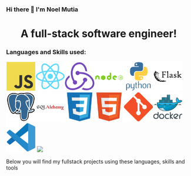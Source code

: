 ### Hi there 👋 I'm Noel Mutia

## <h1 align='center' > A full-stack software engineer! </h1>

### Languages and Skills used:
<img src="https://github.com/devicons/devicon/blob/v2.15.1/icons/javascript/javascript-original.svg" height=80 /><img src="https://github.com/devicons/devicon/blob/v2.15.1/icons/react/react-original.svg" height=80 /><img src="https://github.com/devicons/devicon/blob/v2.15.1/icons/redux/redux-original.svg" height=80 /><img src="https://github.com/devicons/devicon/blob/v2.15.1/icons/nodejs/nodejs-plain-wordmark.svg" height=80 /><img src="https://github.com/devicons/devicon/blob/v2.15.1/icons/python/python-original-wordmark.svg" height=80 /><img src="https://github.com/devicons/devicon/blob/v2.15.1/icons/flask/flask-original-wordmark.svg" height=80 /><img src="https://github.com/devicons/devicon/blob/v2.15.1/icons/postgresql/postgresql-original.svg" height=80 /><img src="https://github.com/devicons/devicon/blob/v2.15.1/icons/sqlalchemy/sqlalchemy-original-wordmark.svg" height=80 /><img src="https://github.com/devicons/devicon/blob/v2.15.1/icons/css3/css3-original.svg" height=80 /><img src="https://github.com/devicons/devicon/blob/v2.15.1/icons/html5/html5-original.svg" height=80 /><img src="https://github.com/devicons/devicon/blob/v2.15.1/icons/git/git-original.svg" height=80 /><img src="https://github.com/devicons/devicon/blob/v2.15.1/icons/docker/docker-original-wordmark.svg" height=80 />
<img src="https://github.com/devicons/devicon/blob/v2.15.1/icons/vscode/vscode-original.svg" height=80 />
<img src="https://static.cdnlogo.com/logos/p/63/pug.svg" height=80 />

Below you will find my fullstack projects using these languages, skills and tools
<!--
**leonphoenix21/leonphoenix21** is a ✨ _special_ ✨ repository because its `README.md` (this file) appears on your GitHub profile.





